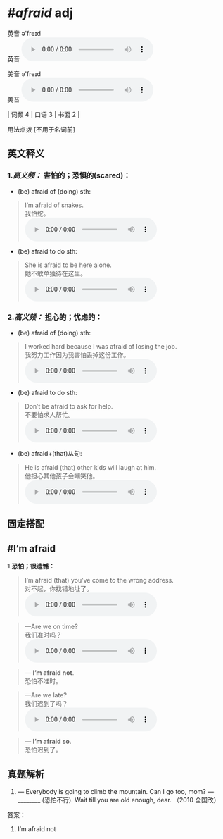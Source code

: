 # ***\#afraid*** adj
英音 ə'freɪd  
英音
<audio src="./media/afraid-B.aac" controls="controls"></audio>

美音 ə'freɪd  
美音
<audio src="./media/afraid.aac" controls="controls"></audio>



| 词频 4 | 口语 3 | 书面 2 |  

用法点拨  [不用于名词前]

英文释义
---
### 1.*高义频：* **害怕的；恐惧的(scared)：**  

- (be) afraid of (doing) sth:

 > I’m afraid of snakes.   
 > 我怕蛇。    
<audio src="./media/1-afraid.aac" controls="controls"></audio>

- (be) afraid to do sth:

 > She is afraid to be here alone.   
 > 她不敢单独待在这里。    
<audio src="./media/2-afraid.aac" controls="controls"></audio>

### 2.*高义频：* **担心的；忧虑的：**  

- (be) afraid of (doing) sth:

 > I worked hard because I was afraid of losing the job.  
 > 我努力工作因为我害怕丢掉这份工作。    
<audio src="./media/3-afraid.aac" controls="controls"></audio>

- (be) afraid to do sth:

 > Don’t be afraid to ask for help.  
 > 不要怕求人帮忙。    
<audio src="./media/4-afraid.aac" controls="controls"></audio>

- (be) afraid+(that)从句:

 > He is afraid (that) other kids will laugh at him.  
 > 他担心其他孩子会嘲笑他。    
<audio src="./media/5-afraid.aac" controls="controls"></audio>


固定搭配
---
## \#I’m afraid 
1.**恐怕；很遗憾：**  

 > I’m afraid (that) you’ve come to the wrong address.   
 > 对不起，你找错地址了。    
<audio src="./media/6-afraid.aac" controls="controls"></audio>

 > —Are we on time?   
 > 我们准时吗？    
<audio src="./media/7-afraid.aac" controls="controls"></audio>

 > — **I’m afraid not**.  
 > 恐怕不准时。    

 > —Are we late?   
 > 我们迟到了吗？    
<audio src="./media/8-afraid .aac" controls="controls"></audio>

 > — **I’m afraid so**.   
 > 恐怕迟到了。    


真题解析
---
1. — Everybody is going to climb the mountain. Can I go too, mom?
— ________ (恐怕不行). Wait till you are old enough, dear.  （2010 全国改）  

答案：
1. I’m afraid not  

